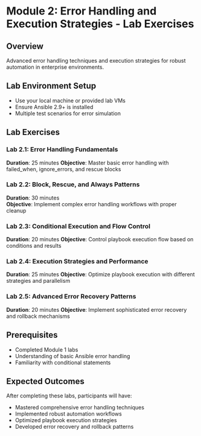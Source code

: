 # Module 2: Error Handling and Execution Strategies - Lab Exercises

## Overview
Advanced error handling techniques and execution strategies for robust automation in enterprise environments.

## Lab Environment Setup
- Use your local machine or provided lab VMs
- Ensure Ansible 2.9+ is installed
- Multiple test scenarios for error simulation

## Lab Exercises

### Lab 2.1: Error Handling Fundamentals
**Duration**: 25 minutes
**Objective**: Master basic error handling with failed_when, ignore_errors, and rescue blocks

### Lab 2.2: Block, Rescue, and Always Patterns
**Duration**: 30 minutes  
**Objective**: Implement complex error handling workflows with proper cleanup

### Lab 2.3: Conditional Execution and Flow Control
**Duration**: 20 minutes
**Objective**: Control playbook execution flow based on conditions and results

### Lab 2.4: Execution Strategies and Performance
**Duration**: 25 minutes
**Objective**: Optimize playbook execution with different strategies and parallelism

### Lab 2.5: Advanced Error Recovery Patterns
**Duration**: 20 minutes
**Objective**: Implement sophisticated error recovery and rollback mechanisms

## Prerequisites
- Completed Module 1 labs
- Understanding of basic Ansible error handling
- Familiarity with conditional statements

## Expected Outcomes
After completing these labs, participants will have:
- Mastered comprehensive error handling techniques
- Implemented robust automation workflows
- Optimized playbook execution strategies
- Developed error recovery and rollback patterns
